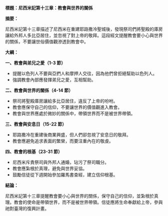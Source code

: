 **標題：尼西米記第十三章：教會與世界的關係**

**摘要：**

尼西米記第十三章描述了尼西米在重建耶路撒冷聖城後，發現祭司們將聖殿的庫房讓給外邦人多比亞居住，並忽視了對上帝的敬拜。這段經文提醒教會要小心與世界的關係，不要讓世俗價值觀滲透到教會中。

**大綱：**

**一、教會與弟兄之愛（1-3 節）**
* 提醒以色列人不要與亞捫人和摩押人交往，因為他們曾拒絕幫助以色列人。
* 強調教會內部應發揮弟兄之愛，互相幫助。

**二、教會與世界的關係（4-14 節）**
* 祭司將聖殿庫房讓給多比亞居住，違反了上帝的吩咐。
* 教會應保守自己的信仰，不要讓世界的價值觀進入教會。
* 教會與世界應處於微妙的關係中，帶領世界而不是被世界帶領。

**三、教會與安息日（15-22 節）**
* 耶路撒冷在重建後商業興盛，但人們卻忽視了安息日的敬拜。
* 教會應避免追求表面的繁榮，而要注重內在的敬虔。

**四、教會的根基（23-31 節）**
* 尼西米斥責祭司與外邦人通婚，玷污了祭司職分。
* 教會應紮根於真理，避免與世界妥協。
* 鼓勵信徒從下週開始參加羅馬書查經，建立信仰根基。

**結論：**

尼西米記第十三章提醒教會要小心與世界的關係，保守自己的信仰，並紮根於真理。教會的使命是帶領世界，而不是被世界帶領。信徒應將生命奉獻給上帝，參與祂對臺灣的復興計畫。